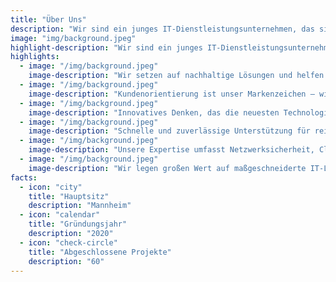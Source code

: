 ```yaml
---
title: "Über Uns"
description: "Wir sind ein junges IT-Dienstleistungsunternehmen, das sich darauf konzentriert, die technologische Landschaft unserer Kunden zu optimieren und zu transformieren."
image: "img/background.jpeg"
highlight-description: "Wir sind ein junges IT-Dienstleistungsunternehmen, das sich darauf konzentriert, die technologische Landschaft unserer Kunden zu optimieren und zu transformieren.Wir sind ein junges IT-Dienstleistungsunternehmen, das sich darauf konzentriert, die technologische Landschaft unserer Kunden zu optimieren und zu transformieren.Wir sind ein junges IT-Dienstleistungsunternehmen, das sich darauf konzentriert, die technologische Landschaft unserer Kunden zu optimieren und zu transformieren.Wir sind ein junges IT-Dienstleistungsunternehmen, das sich darauf konzentriert, die technologische Landschaft unserer Kunden zu optimieren und zu transformieren."
highlights:
  - image: "/img/background.jpeg"
    image-description: "Wir setzen auf nachhaltige Lösungen und helfen Unternehmen, ihre Effizienz zu steigern."
  - image: "/img/background.jpeg"
    image-description: "Kundenorientierung ist unser Markenzeichen – wir hören zu und liefern Lösungen."
  - image: "/img/background.jpeg"
    image-description: "Innovatives Denken, das die neuesten Technologien integriert."
  - image: "/img/background.jpeg"
    image-description: "Schnelle und zuverlässige Unterstützung für reibungslosen Betrieb."
  - image: "/img/background.jpeg"
    image-description: "Unsere Expertise umfasst Netzwerksicherheit, Cloud und Softwareentwicklung."
  - image: "/img/background.jpeg"
    image-description: "Wir legen großen Wert auf maßgeschneiderte IT-Lösungen."
facts:
  - icon: "city"
    title: "Hauptsitz"
    description: "Mannheim"
  - icon: "calendar"
    title: "Gründungsjahr"
    description: "2020"
  - icon: "check-circle"
    title: "Abgeschlossene Projekte"
    description: "60"
---
```


